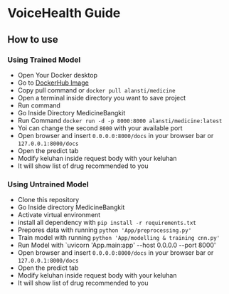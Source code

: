 # VoiceHealth Guide

## How to use

### Using Trained Model
- Open Your Docker desktop
- Go to [DockerHub Image](https://hub.docker.com/r/alansti/medicine)
- Copy pull command or `docker pull alansti/medicine`
- Open a terminal inside directory you want to save project
- Run command
- Go Inside Directory MedicineBangkit
- Run Command `docker run -d -p 8000:8000 alansti/medicine:latest`
- Yoi can change the second `8000` with your available port
- Open browser and insert `0.0.0.0:8000/docs` in your browser bar or `127.0.0.1:8000/docs`
- Open the predict tab
- Modify keluhan inside request body with your keluhan
- It will show list of drug recommended to you

### Using Untrained Model
- Clone this repository
- Go Inside directory MedicineBangkit
- Activate virtual environment
- install all dependency with `pip install -r requirements.txt`
- Prepores data with running `python 'App/preprocessing.py'`
- Train model with running `python 'App/modelling & training cnn.py'`
- Run Model with `uvicorn 'App.main:app' --host 0.0.0.0 --port 8000'
- Open browser and insert `0.0.0.0:8000/docs` in your browser bar or `127.0.0.1:8000/docs`
- Open the predict tab
- Modify keluhan inside request body with your keluhan
- It will show list of drug recommended to you
